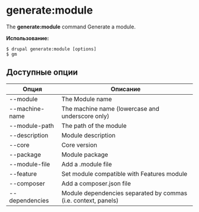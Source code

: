 # generate:module
The **generate:module** command Generate a module.

**Использование:**
```
$ drupal generate:module [options] 
$ gm  
```

## Доступные опции
Опция | Описание
-------|-------------
--module | The Module name
--machine-name | The machine name (lowercase and underscore only)
--module-path | The path of the module
--description | Module description
--core | Core version
--package | Module package
--module-file | Add a .module file
--feature | Set module compatible with Features module
--composer | Add a composer.json file
--dependencies | Module dependencies separated by commas (i.e. context, panels)
